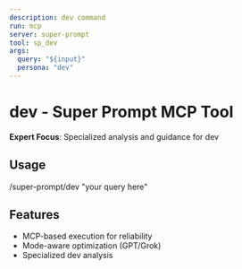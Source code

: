 ```yaml
---
description: dev command
run: mcp
server: super-prompt
tool: sp_dev
args:
  query: "${input}"
  persona: "dev"
---
```


# **dev - Super Prompt MCP Tool**

**Expert Focus**: Specialized analysis and guidance for dev

## Usage
/super-prompt/dev "your query here"

## Features
- MCP-based execution for reliability
- Mode-aware optimization (GPT/Grok)
- Specialized dev analysis
